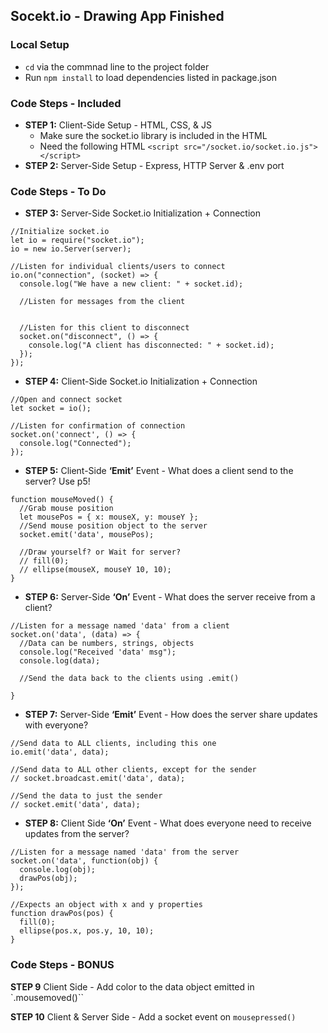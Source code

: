 ## Socekt.io - Drawing App Finished

### Local Setup
- `cd` via the commnad line to the project folder
- Run `npm install` to load dependencies listed in package.json

### Code Steps - Included
- **STEP 1:**	Client-Side Setup - HTML, CSS, & JS
  - Make sure the socket.io library is included in the HTML
  - Need the following HTML `<script src="/socket.io/socket.io.js"></script>`
- **STEP 2:**	Server-Side Setup - Express, HTTP Server & .env port

### Code Steps - To Do
- **STEP 3:**	Server-Side Socket.io Initialization + Connection
```
//Initialize socket.io
let io = require("socket.io");
io = new io.Server(server);
```
```
//Listen for individual clients/users to connect
io.on("connection", (socket) => {
  console.log("We have a new client: " + socket.id);
  
  //Listen for messages from the client


  //Listen for this client to disconnect
  socket.on("disconnect", () => {
    console.log("A client has disconnected: " + socket.id);
  });
});
```

- **STEP 4:**	Client-Side Socket.io Initialization + Connection
```
//Open and connect socket
let socket = io();
```
```
//Listen for confirmation of connection
socket.on('connect', () => {
  console.log("Connected");
});
```

- **STEP 5:**	Client-Side **‘Emit’** Event - What does a client send to the server? Use p5!
```
function mouseMoved() {
  //Grab mouse position
  let mousePos = { x: mouseX, y: mouseY };
  //Send mouse position object to the server
  socket.emit('data', mousePos);

  //Draw yourself? or Wait for server?
  // fill(0);
  // ellipse(mouseX, mouseY 10, 10);
}
```

- **STEP 6:**	Server-Side **‘On’** Event - What does the server receive from a client?
```
//Listen for a message named 'data' from a client
socket.on('data', (data) => {
  //Data can be numbers, strings, objects
  console.log("Received 'data' msg");
  console.log(data);

  //Send the data back to the clients using .emit()

}
```

- **STEP 7:**	Server-Side **‘Emit’** Event - How does the server share updates with everyone?
```
//Send data to ALL clients, including this one
io.emit('data', data);

//Send data to ALL other clients, except for the sender
// socket.broadcast.emit('data', data);

//Send the data to just the sender
// socket.emit('data', data);
```

- **STEP 8:**	Client Side **‘On’** Event - What does everyone need to receive updates from the server?
```
//Listen for a message named 'data' from the server
socket.on('data', function(obj) {
  console.log(obj);
  drawPos(obj);
});
```
```
//Expects an object with x and y properties
function drawPos(pos) {
  fill(0);
  ellipse(pos.x, pos.y, 10, 10);
}
```

### Code Steps - BONUS
**STEP 9** Client Side - Add color to the data object emitted in `.mousemoved()``

**STEP 10** Client & Server Side - Add a socket event on `mousepressed()`